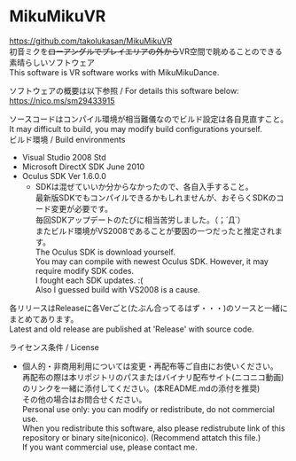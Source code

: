 # MikuMikuVR  
https://github.com/takolukasan/MikuMikuVR  
初音ミクを~~ローアングルでプレイエリアの外から~~VR空間で眺めることのできる素晴らしいソフトウェア  
This software is VR software works with MikuMikuDance. 

ソフトウェアの概要は以下参照 / For details this software below:  
<https://nico.ms/sm29433915>  

ソースコードはコンパイル環境が相当難儀なのでビルド設定は各自見直すこと。  
It may difficult to build, you may modify build configurations yourself.  
ビルド環境 / Build environments  
* Visual Studio 2008 Std  
* Microsoft DirectX SDK June 2010
* Oculus SDK Ver 1.6.0.0  
    * SDKは混ぜていいか分からなかったので、各自入手すること。  
    最新版SDKでもコンパイルできるかもしれませんが、おそらくSDKのコード変更が必要です。  
    毎回SDKアップデートのたびに相当苦労しました。（；´Д`）  
    またビルド環境がVS2008であることが要因の一つだったと推定されます。  
    The Oculus SDK is download yourself.  
    You may can compile with newest Oculus SDK. However, it may require modify SDK codes.  
    I fought each SDK updates. :(  
    Also I guessed build with VS2008 is a cause.  

各リリースはReleaseに各Verごと(たぶん合ってるはず・・・)のソースと一緒にまとめてあります。  
Latest and old release are published at 'Release' with source code.

ライセンス条件 / License  
* 個人的・非商用利用については変更・再配布等ご自由にお使いください。  
 再配布の際は本リポジトリのパスまたはバイナリ配布サイト(ニコニコ動画)のリンクを一緒に添付してください。(本README.mdの添付を推奨)  
 その他の場合はお問合せください。  
 Personal use only: you can modify or redistribute, do not commercial use.  
 When you redistribute this software, also please redistrubute link of this repository or binary site(niconico). (Recommend attatch this file.)  
 If you want commercial use, please contact me.
 
